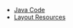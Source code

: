  - [Java Code](./app/src/main/java/com/example/pckosek/customviews_06) <br>
 - [Layout Resources](./app/src/main/res/layout)